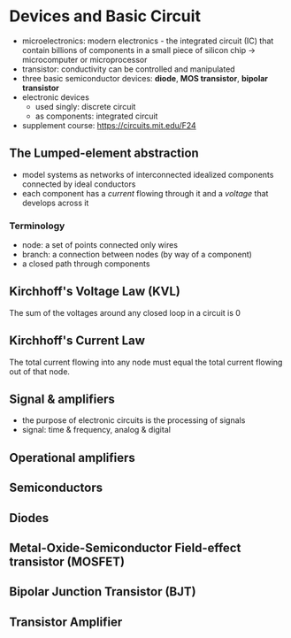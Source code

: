 # Devices and Basic Circuit

- microelectronics: modern electronics - the integrated circuit (IC) that contain billions of components in a small piece of silicon chip -> microcomputer or microprocessor
- transistor: conductivity can be controlled and manipulated
- three basic semiconductor devices: **diode**, **MOS transistor**, **bipolar transistor**
- electronic devices
  - used singly: discrete circuit
  - as components: integrated circuit
- supplement course: https://circuits.mit.edu/F24

## The Lumped-element abstraction

- model systems as networks of interconnected idealized components connected by ideal conductors
- each component has a *current* flowing through it and a *voltage* that develops across it

### Terminology

- node: a set of points connected only wires
- branch: a connection between nodes (by way of a component)
- a closed path through components

## Kirchhoff's Voltage Law (KVL)

The sum of the voltages around any closed loop in a circuit is 0

## Kirchhoff's Current Law

The total current flowing into any node must equal the total current flowing out of that node.

## Signal & amplifiers

- the purpose of electronic circuits is the processing of signals
- signal: time & frequency, analog & digital

## Operational amplifiers

## Semiconductors

## Diodes

## Metal-Oxide-Semiconductor Field-effect transistor (MOSFET)

## Bipolar Junction Transistor (BJT)

## Transistor Amplifier
